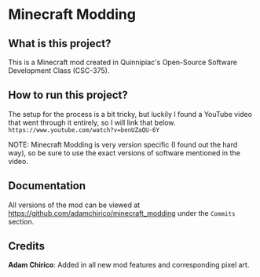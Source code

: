 # Minecraft Modding

## What is this project?
This is a Minecraft mod created in Quinnipiac's Open-Source Software Development Class (CSC-375).

## How to run this project?
The setup for the process is a bit tricky, but luckily I found a YouTube video that went through it entirely, so I will link that below.
`https://www.youtube.com/watch?v=benUZaQU-6Y`

NOTE: Minecraft Modding is very version specific (I found out the hard way), so be sure to use the exact versions of software mentioned in the video.

## Documentation
All versions of the mod can be viewed at https://github.com/adamchirico/minecraft_modding under the `Commits` section.

## Credits
**Adam Chirico**: Added in all new mod features and corresponding pixel art.